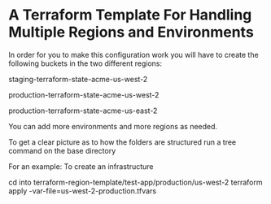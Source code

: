 # A Terraform Template For Handling Multiple Regions and Environments

In order for you to make this configuration work you will have to create the following buckets in the two different regions:

  staging-terraform-state-acme-us-west-2

  production-terraform-state-acme-us-west-2

  production-terraform-state-acme-us-east-2

You can add more environments and more regions as needed.

To get a clear picture as to how the folders are structured run a tree command on the base directory

For an example: To create an infrastructure 

cd into terraform-region-template/test-app/production/us-west-2
terraform apply -var-file=us-west-2-production.tfvars